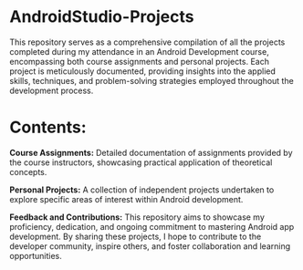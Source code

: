 # AndroidStudio-Projects
This repository serves as a comprehensive compilation of all the projects completed during my attendance in an Android Development course, encompassing both course assignments and personal projects. Each project is meticulously documented, providing insights into the applied skills, techniques, and problem-solving strategies employed throughout the development process.

# Contents:

**Course Assignments:** Detailed documentation of assignments provided by the course instructors, showcasing practical application of theoretical concepts.

**Personal Projects:** A collection of independent projects undertaken to explore specific areas of interest within Android development.

**Feedback and Contributions:** This repository aims to showcase my proficiency, dedication, and ongoing commitment to mastering Android app development. By sharing these projects, I hope to contribute to the developer community, inspire others, and foster collaboration and learning opportunities.
